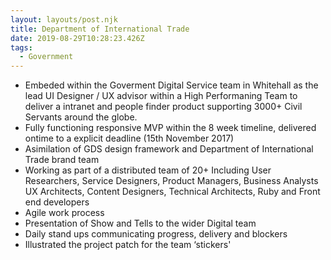 ```yaml
---
layout: layouts/post.njk
title: Department of International Trade
date: 2019-08-29T10:28:23.426Z
tags:
  - Government
---
```

* Embeded within the Goverment Digital Service team in Whitehall as the lead UI Designer / UX advisor within a High Performaning Team to deliver a intranet and people finder product supporting 3000+ Civil Servants around the globe.
* Fully functioning responsive MVP within the 8 week timeline, delivered ontime to a explicit deadline (15th November 2017)
* Asimilation of GDS design framework and Department of International Trade brand team
* Working as part of a distributed team of 20+ Including User Researchers, Service Designers, Product Managers, Business Analysts UX Architects, Content Designers, Technical Architects, Ruby and Front end developers
* Agile work process
* Presentation of Show and Tells to the wider Digital team
* Daily stand ups communicating progress, delivery and blockers
* Illustrated the project patch for the team ‘stickers'
